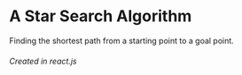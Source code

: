 # A Star Search Algorithm

Finding the shortest path from a starting point to a goal point. 

###### Created in react.js
